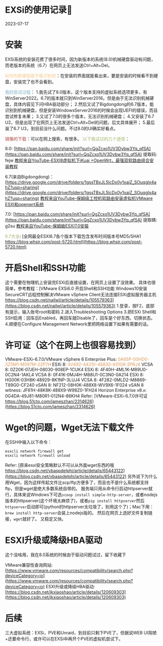 # EXSi的使用记录📝

2023-07-17


# 安装
EXSi系统的安装花费了很多时间，因为新版本的系统(8.0)机械硬盘驱动有问题，而老版本的系统（6.7）在网页上无法发送Ctrl+Alt+Del。

<span style="color:#f7ca88">如何判断硬盘能不能识别到</span>：在安装的界面就能看出来，要是安装的时候看不到硬盘，安装完了也不会看到。

<span style="color:#7cafc2">我的尝试过程</span>：
1.我先试了8.0版本，这个版本支持的虚拟系统选项更多，有WinServer2022。6.7的版本就只到WinServer2016。但是由于无法识别机械硬盘，具体内容见下问HBA驱动部分；
2.然后又试了Bigdongdong的6.7版本，能识别到机械硬盘，但是安装WindowsServer2016的时候会出现UEFI的错误，而且尝试修复未果；
3.又试了7.0的很多个版本，无法识别机械硬盘；
4.又安装了6.7 U2，但是出现了在网页上无法发送Ctrl+Alt+Del的问题，后文具体展开；
5.最后装了6.7 U3，到目前没什么问题。不过8.0的UI确实好看点。

<span style="color:#ab4642">镜像的下载</span>：可以在网上搜索，有很多。
<span style="color:#a1b56c">以下我试过的几个途径</span>：

8.0: [https://pan.baidu.com/share/init?surl=QgZcxo1UV3Dybw3Yq_qfSA](https://pan.baidu.com/share/init?surl=QgZcxo1UV3Dybw3Yq_qfSA) 提取码: fejw
[教程来自YouTube-ESXI8虚拟机下iKuai +OpenWrt，最强双软路由组合安装教程](https://www.youtube.com/watch?v=TxnMPYra0XI)

6.7(来自Bigdongdong)：[https://drive.google.com/drive/folders/1gssTBxJL5lcDx0y1xajZ_SOuqglx4ahZ?usp=sharing](https://drive.google.com/drive/folders/1gssTBxJL5lcDx0y1xajZ_SOuqglx4ahZ?usp=sharing)
[教程来自YouTube-保姆级工控机软路由安装虚拟机VMware ESXI和openwrt系统](https://www.youtube.com/watch?v=kcvkp1ckSmM)

7.0: [https://pan.baidu.com/share/init?surl=QgZcxo1UV3Dybw3Yq_qfSA](https://pan.baidu.com/share/init?surl=QgZcxo1UV3Dybw3Yq_qfSA) 提取碼: g2su
[教程来自YouTube-保姆級ESXI7.0安裝](https://www.youtube.com/watch?v=ii8tmLLM2Zk)

<span style="color:#a1b56c">6.7大全</span>: [全网最全ESXI6.7各个版本下载包含发布时间版本号MD5/SHA1 https://blog.whsir.com/post-5720.html](https://blog.whsir.com/post-5720.html)



# 开启Shell和SSH功能
这个需要在物理机上安装完ESXi后直接设置，在网页上设置了没效果。
具体也很简单，参考教程：[VMware EXSi6.0 开启Shell和SSH功能 Windows10安装SecureCRT远程控制解决VMware vSphere Client无法连接ESXi虚拟服务器主机 https://blog.csdn.net/nailwl/article/details/105579363](https://blog.csdn.net/nailwl/article/details/105579363)
1.登录，按F2，底部有提示，输入账号root和密码
2.进入Troubleshooting Options
3.把ESXi Shell和SSH启用：回车后Enabled，再回车就Disable了，回车是个好东西，切换状态。
4.顺便在Configure Management Network里把网络设置下如果有需要的话。

# 许可证（这个在网上也很容易找到）
VMware-ESXi-6.7.0/VMware vSphere 6 Enterprise Plus: <span style="color:#dc9656">0A65P-00HD0-3Z5M1-M097M-22P7H</span>
ESXi 8: <span style="color:#dc9656">4V492-44210-48830-931GK-2PRJ4</span>
VCSA 8: 0Z20K-07JEH-08030-908EP-1CUK4
ESXi 8: 4F40H-4ML1K-M89U0-0C2N4-1AKL4
VCSA 8: 0F41K-0MJ4H-M88U1-0C3N0-0A214
ESXi 8: HG00K-03H8K-48929-8K1NP-3LUJ4
VCSA 8: 4F282-0MLD2-M8869-T89G0-CF240
vSAN 8: NF212-08H0K-488X8-WV9X6-1F024
vSAN 8 witness: JF61H-48K8K-488X9-W98Z0-1FH24
Horizon Enterprise v8.x: 0G4DA-49J81-M80R1-012N4-86KH4
Refer: [VMware-ESXi-6.7.0许可证 https://blog.51cto.com/jameszhan/2314626](https://blog.51cto.com/jameszhan/2314626)

# Wget的问题，Wget无法下载文件
在SSH中输入以下命令：
```
esxcli network firewall get
esxcli network firewall unload  
```
Refer: [原来esxi安全策略默认不可以从外面wget东西的哦 https://blog.csdn.net/vbaspdelphi/article/details/65443122](https://blog.csdn.net/vbaspdelphi/article/details/65443122)
另外说下为什么用Wget，因为这样传起文件比scp/ftp方便多了，而且也不是什么系统都支持ftp，但是wget是绝大多数系统自带的。
服务端只用从命令行启动httpserver就行，具体来说Windows下可选`scoop install simple-http-server`，或者nodejs版本的httpserver(这个环境太麻烦了)，或者`pip install httpserver`然后`httpserver`启动即可(python的httpserver太垃圾了，别用这个了)；Mac下用：`brew install http-server`会装上nodejs版的。
然后在网页上选好文件复制链接，`wget`就好了。
又稳定又快。

# ESXI升级或降级HBA驱动
这个没啥用，我在8.0系统的时候由于驱动问题试过，留下收藏下

VMware兼容性查询网站: [https://www.vmware.com/resources/compatibility/search.php?deviceCategory=io](https://www.vmware.com/resources/compatibility/search.php?deviceCategory=io)
ESXI升级或降级HBA驱动: [https://blog.csdn.net/jkxiaoshao/article/details/120609303](https://blog.csdn.net/jkxiaoshao/article/details/120609303)

# 后续
三大虚拟系统：EXSi，PVE和Unraid，到目前只剩下PVE了，但据说WEB UI简陋+还要命令行，或许可以在EXSi中再开个PVE的虚拟机尝试下。